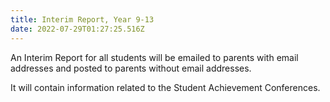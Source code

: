 ```yaml
---
title: Interim Report, Year 9-13
date: 2022-07-29T01:27:25.516Z
---
```

An Interim Report for all students will be emailed to parents with email addresses and posted to parents without email addresses.  

It will contain information related to the Student Achievement Conferences.